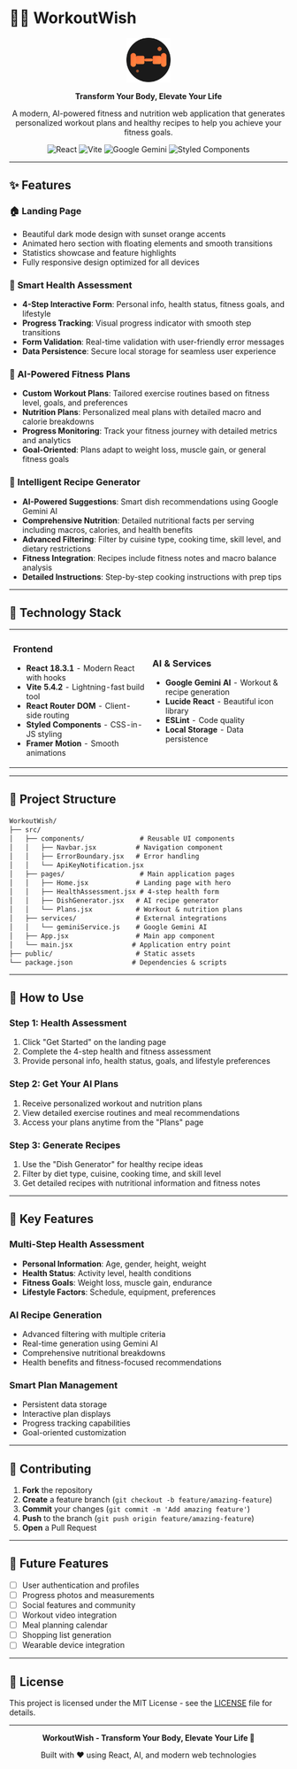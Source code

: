 # 🏋️‍♂️ WorkoutWish

<p align="center">
  <img src="./public/favicon-64.svg" alt="WorkoutWish Logo" width="80" height="80">
</p>

<p align="center">
  <strong>Transform Your Body, Elevate Your Life</strong>
</p>

<p align="center">
  A modern, AI-powered fitness and nutrition web application that generates personalized workout plans and healthy recipes to help you achieve your fitness goals.
</p>

<p align="center">
  <img src="https://img.shields.io/badge/React-18.3.1-61DAFB?style=for-the-badge&logo=react" alt="React">
  <img src="https://img.shields.io/badge/Vite-5.4.2-646CFF?style=for-the-badge&logo=vite" alt="Vite">
  <img src="https://img.shields.io/badge/Google_Gemini-AI-orange?style=for-the-badge&logo=google" alt="Google Gemini">
  <img src="https://img.shields.io/badge/Styled_Components-DB7093?style=for-the-badge&logo=styled-components" alt="Styled Components">
</p>

---

## ✨ Features

### 🏠 **Landing Page**
- Beautiful dark mode design with sunset orange accents
- Animated hero section with floating elements and smooth transitions
- Statistics showcase and feature highlights
- Fully responsive design optimized for all devices

### 💪 **Smart Health Assessment**
- **4-Step Interactive Form**: Personal info, health status, fitness goals, and lifestyle
- **Progress Tracking**: Visual progress indicator with smooth step transitions
- **Form Validation**: Real-time validation with user-friendly error messages
- **Data Persistence**: Secure local storage for seamless user experience

### 🤖 **AI-Powered Fitness Plans**
- **Custom Workout Plans**: Tailored exercise routines based on fitness level, goals, and preferences
- **Nutrition Plans**: Personalized meal plans with detailed macro and calorie breakdowns
- **Progress Monitoring**: Track your fitness journey with detailed metrics and analytics
- **Goal-Oriented**: Plans adapt to weight loss, muscle gain, or general fitness goals

### 🍳 **Intelligent Recipe Generator**
- **AI-Powered Suggestions**: Smart dish recommendations using Google Gemini AI
- **Comprehensive Nutrition**: Detailed nutritional facts per serving including macros, calories, and health benefits
- **Advanced Filtering**: Filter by cuisine type, cooking time, skill level, and dietary restrictions
- **Fitness Integration**: Recipes include fitness notes and macro balance analysis
- **Detailed Instructions**: Step-by-step cooking instructions with prep tips

---

## 🚀 Technology Stack

<table>
<tr>
<td width="50%">

### **Frontend**
- **React 18.3.1** - Modern React with hooks
- **Vite 5.4.2** - Lightning-fast build tool
- **React Router DOM** - Client-side routing
- **Styled Components** - CSS-in-JS styling
- **Framer Motion** - Smooth animations

</td>
<td width="50%">

### **AI & Services**
- **Google Gemini AI** - Workout & recipe generation
- **Lucide React** - Beautiful icon library
- **ESLint** - Code quality
- **Local Storage** - Data persistence

</td>
</tr>
</table>

---

## 📁 Project Structure

```
WorkoutWish/
├── src/
│   ├── components/              # Reusable UI components
│   │   ├── Navbar.jsx          # Navigation component
│   │   ├── ErrorBoundary.jsx   # Error handling
│   │   └── ApiKeyNotification.jsx
│   ├── pages/                   # Main application pages
│   │   ├── Home.jsx            # Landing page with hero
│   │   ├── HealthAssessment.jsx # 4-step health form
│   │   ├── DishGenerator.jsx   # AI recipe generator
│   │   └── Plans.jsx           # Workout & nutrition plans
│   ├── services/               # External integrations
│   │   └── geminiService.js    # Google Gemini AI
│   ├── App.jsx                 # Main app component
│   └── main.jsx               # Application entry point
├── public/                     # Static assets
└── package.json               # Dependencies & scripts
```

---


## 🎯 How to Use

### **Step 1: Health Assessment**
1. Click "Get Started" on the landing page
2. Complete the 4-step health and fitness assessment
3. Provide personal info, health status, goals, and lifestyle preferences

### **Step 2: Get Your AI Plans**
1. Receive personalized workout and nutrition plans
2. View detailed exercise routines and meal recommendations
3. Access your plans anytime from the "Plans" page

### **Step 3: Generate Recipes**
1. Use the "Dish Generator" for healthy recipe ideas
2. Filter by diet type, cuisine, cooking time, and skill level
3. Get detailed recipes with nutritional information and fitness notes

---

## 🌟 Key Features

### **Multi-Step Health Assessment**
- **Personal Information**: Age, gender, height, weight
- **Health Status**: Activity level, health conditions
- **Fitness Goals**: Weight loss, muscle gain, endurance
- **Lifestyle Factors**: Schedule, equipment, preferences

### **AI Recipe Generation**
- Advanced filtering with multiple criteria
- Real-time generation using Gemini AI
- Comprehensive nutritional breakdowns
- Health benefits and fitness-focused recommendations

### **Smart Plan Management**
- Persistent data storage
- Interactive plan displays
- Progress tracking capabilities
- Goal-oriented customization

---

## 🤝 Contributing

1. **Fork** the repository
2. **Create** a feature branch (`git checkout -b feature/amazing-feature`)
3. **Commit** your changes (`git commit -m 'Add amazing feature'`)
4. **Push** to the branch (`git push origin feature/amazing-feature`)
5. **Open** a Pull Request

---

## 🔮 Future Features

- [ ] User authentication and profiles
- [ ] Progress photos and measurements
- [ ] Social features and community
- [ ] Workout video integration
- [ ] Meal planning calendar
- [ ] Shopping list generation
- [ ] Wearable device integration

---

## 📄 License

This project is licensed under the MIT License - see the [LICENSE](LICENSE) file for details.

---

<p align="center">
  <strong>WorkoutWish - Transform Your Body, Elevate Your Life 💪</strong>
</p>

<p align="center">
  Built with ❤️ using React, AI, and modern web technologies
</p>
